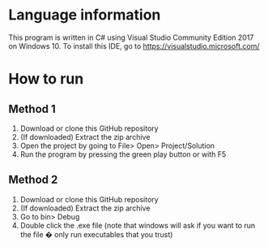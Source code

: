# Language information 
This program is written in C# using Visual Studio Community Edition 2017 on Windows 10. To install this IDE, go to https://visualstudio.microsoft.com/ 
# How to run 
## Method 1 
1. Download or clone this GitHub repository 
2. (If downloaded) Extract the zip archive
3. Open the project by going to File> Open> Project/Solution 
4. Run the program by pressing the green play button or with F5
## Method 2
1. Download or clone this GitHub repository 
2. (If downloaded) Extract the zip archive
3. Go to bin> Debug
4. Double click the .exe file (note that windows will ask if you want to run the file � only run executables that you trust)

